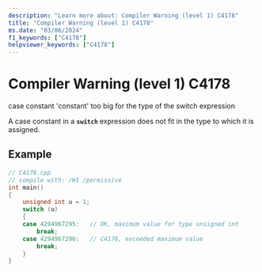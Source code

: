 ```yaml
---
description: "Learn more about: Compiler Warning (level 1) C4178"
title: "Compiler Warning (level 1) C4178"
ms.date: "03/06/2024"
f1_keywords: ["C4178"]
helpviewer_keywords: ["C4178"]
---
```

# Compiler Warning (level 1) C4178

case constant 'constant' too big for the type of the switch expression

A case constant in a **`switch`** expression does not fit in the type to which it is assigned.

## Example

```cpp
// C4178.cpp
// compile with: /W1 /permissive
int main()
{
    unsigned int u = 1;
    switch (u)
    {
    case 4294967295:   // OK, maximum value for type unsigned int
        break;
    case 4294967296:   // C4178, exceeded maximum value
        break;
    }
}
```
